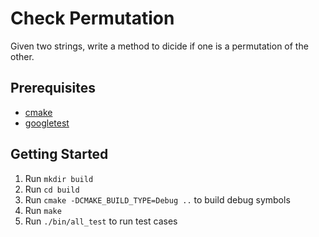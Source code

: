 # Check Permutation
Given two strings, write a method to dicide if one is a permutation of the other.

## Prerequisites
- [cmake](https://cmake.org/)
- [googletest](https://github.com/google/googletest)

## Getting Started
1. Run `mkdir build`
2. Run `cd build`
3. Run `cmake -DCMAKE_BUILD_TYPE=Debug ..` to build debug symbols
4. Run `make`
5. Run `./bin/all_test` to run test cases
